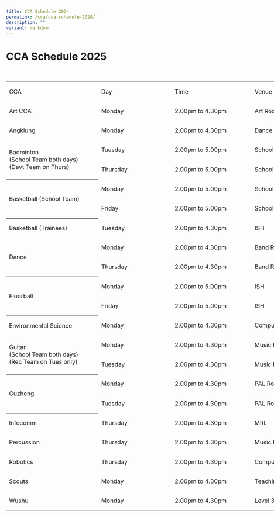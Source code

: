 ```yaml
---
title: CCA Schedule 2024
permalink: /cca/cca-schedule-2024/
description: ""
variant: markdown
---
```

# CCA Schedule 2025
<br>

<table style="border-collapse:
 collapse;width:750pt" width="998" cellspacing="0" cellpadding="0" border="0"><colgroup><col style="mso-width-source:userset;mso-width-alt:7978;width:187pt" width="249"> <col style="mso-width-source:userset;mso-width-alt:6250;width:147pt" width="195"> <col style="mso-width-source:userset;mso-width-alt:6933;width:163pt" width="217"> <col style="mso-width-source:userset;mso-width-alt:10794;width:253pt" width="337"></colgroup><tbody><tr style="mso-height-source:userset;height:40.0pt" height="53"><td style="height:40.0pt;width:187pt" width="249" class="xl63" height="53">CCA</td><td style="width:147pt" width="195" class="xl64">Day</td><td style="width:163pt" width="217" class="xl64">Time</td><td style="width:253pt" width="337" class="xl65">Venue</td></tr><tr style="mso-height-source:userset;height:40.0pt" height="53"><td style="height:40.0pt" class="xl66" height="53">Art CCA</td><td class="xl67">Monday</td><td class="xl67">2.00pm to 4.30pm</td><td class="xl68">Art Rooms</td></tr><tr style="mso-height-source:userset;height:40.0pt" height="53"><td style="height:40.0pt;border-top:none" class="xl69" height="53">Angklung</td><td style="border-top:none" class="xl70">Monday</td><td style="border-top:none" class="xl70">2.00pm to 4.30pm</td><td style="border-top:none" class="xl71">Dance Studio</td></tr><tr style="mso-height-source:userset;height:40.0pt" height="53"><td style="border-bottom:.5pt solid black;
  height:80.0pt;border-top:none;width:187pt" width="249" class="xl79" height="106" rowspan="2">Badminton<br>(School Team both days)<br>(Devt Team on Thurs)</td><td style="border-top:none" class="xl72">Tuesday</td><td style="border-top:none" class="xl72">2.00pm to 5.00pm</td><td style="border-top:none" class="xl73">School Hall</td></tr><tr style="mso-height-source:userset;height:40.0pt" height="53"><td style="height:40.0pt" class="xl67" height="53">Thursday</td><td class="xl67">2.00pm to 5.00pm</td><td class="xl68">School Hall and ISH</td></tr><tr style="mso-height-source:userset;height:40.0pt" height="53"><td style="border-bottom:.5pt solid black;
  height:80.0pt;border-top:none" class="xl77" height="106" rowspan="2">Basketball (School Team)</td><td style="border-top:none" class="xl72">Monday</td><td style="border-top:none" class="xl72">2.00pm to 5.00pm</td><td style="border-top:none" class="xl73">School Hall</td></tr><tr style="mso-height-source:userset;height:40.0pt" height="53"><td style="height:40.0pt" class="xl67" height="53">Friday</td><td class="xl67">2.00pm to 5.00pm</td><td class="xl68">School Hall</td></tr><tr style="mso-height-source:userset;height:40.0pt" height="53"><td style="height:40.0pt;border-top:none" class="xl69" height="53">Basketball (Trainees)</td><td style="border-top:none" class="xl70">Tuesday</td><td style="border-top:none" class="xl70">2.00pm to 4.30pm</td><td style="border-top:none" class="xl71">ISH</td></tr><tr style="mso-height-source:userset;height:40.0pt" height="53"><td style="border-bottom:.5pt solid black;
  height:80.0pt;border-top:none" class="xl77" height="106" rowspan="2">Dance</td><td style="border-top:none" class="xl72">Monday</td><td style="border-top:none" class="xl72">2.00pm to 4.30pm</td><td style="border-top:none" class="xl73">Band Room</td></tr><tr style="mso-height-source:userset;height:40.0pt" height="53"><td style="height:40.0pt" class="xl67" height="53">Thursday</td><td class="xl67">2.00pm to 4.30pm</td><td class="xl68">Band Room</td></tr><tr style="mso-height-source:userset;height:40.0pt" height="53"><td style="border-bottom:.5pt solid black;
  height:80.0pt;border-top:none" class="xl77" height="106" rowspan="2">Floorball</td><td style="border-top:none" class="xl72">Monday</td><td style="border-top:none" class="xl72">2.00pm to 5.00pm</td><td style="border-top:none" class="xl73">ISH</td></tr><tr style="mso-height-source:userset;height:40.0pt" height="53"><td style="height:40.0pt" class="xl67" height="53">Friday</td><td class="xl67">2.00pm to 5.00pm</td><td class="xl68">ISH</td></tr><tr style="mso-height-source:userset;height:40.0pt" height="53"><td style="height:40.0pt;border-top:none" class="xl69" height="53">Environmental Science</td><td style="border-top:none" class="xl70">Monday</td><td style="border-top:none" class="xl70">2.00pm to 4.30pm</td><td style="border-top:none" class="xl71">Computer Lab 1</td></tr><tr style="mso-height-source:userset;height:40.0pt" height="53"><td style="border-bottom:.5pt solid black;
  height:80.0pt;border-top:none;width:187pt" width="249" class="xl79" height="106" rowspan="2">Guitar<br>(School Team both days)<br>(Rec Team on Tues only)</td><td style="border-top:none" class="xl72">Monday</td><td style="border-top:none" class="xl72">2.00pm to 4.30pm</td><td style="border-top:none" class="xl73">Music Room 1 and 2</td></tr><tr style="mso-height-source:userset;height:40.0pt" height="53"><td style="height:40.0pt" class="xl67" height="53">Tuesday</td><td class="xl67">2.00pm to 4.30pm</td><td class="xl68">Music Room 1 and 2</td></tr><tr style="mso-height-source:userset;height:40.0pt" height="53"><td style="border-bottom:.5pt solid black;
  height:80.0pt;border-top:none" class="xl77" height="106" rowspan="2">Guzheng</td><td style="border-top:none" class="xl72">Monday</td><td style="border-top:none" class="xl72">2.00pm to 4.30pm</td><td style="border-top:none" class="xl73">PAL Room 1 and 2</td></tr><tr style="mso-height-source:userset;height:40.0pt" height="53"><td style="height:40.0pt" class="xl67" height="53">Tuesday</td><td class="xl67">2.00pm to 4.30pm</td><td class="xl68">PAL Room 1 and 2</td></tr><tr style="mso-height-source:userset;height:40.0pt" height="53"><td style="height:40.0pt;border-top:none" class="xl69" height="53">Infocomm</td><td style="border-top:none" class="xl70">Thursday</td><td style="border-top:none" class="xl70">2.00pm to 4.30pm</td><td style="border-top:none" class="xl71">MRL</td></tr><tr style="mso-height-source:userset;height:40.0pt" height="53"><td style="height:40.0pt;border-top:none" class="xl69" height="53">Percussion</td><td style="border-top:none" class="xl70">Thursday</td><td style="border-top:none" class="xl70">2.00pm to 4.30pm</td><td style="border-top:none" class="xl71">Music Room 1</td></tr><tr style="mso-height-source:userset;height:40.0pt" height="53"><td style="height:40.0pt;border-top:none" class="xl69" height="53">Robotics</td><td style="border-top:none" class="xl70">Thursday</td><td style="border-top:none" class="xl70">2.00pm to 4.30pm</td><td style="border-top:none" class="xl71">Computer Lab 3</td></tr><tr style="mso-height-source:userset;height:40.0pt" height="53"><td style="height:40.0pt;border-top:none" class="xl69" height="53">Scouts</td><td style="border-top:none" class="xl70">Monday</td><td style="border-top:none" class="xl70">2.00pm to 4.30pm</td><td style="border-top:none" class="xl71">Teaching Lab and CCA Room</td></tr><tr style="mso-height-source:userset;height:40.0pt" height="53"><td style="height:40.0pt;border-top:none" class="xl74" height="53">Wushu</td><td style="border-top:none" class="xl75">Monday</td><td style="border-top:none" class="xl75">2.00pm to 4.30pm</td><td style="border-top:none" class="xl76">Level 3 and Level 4 Corridors</td></tr></tbody></table>